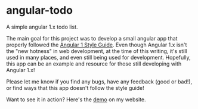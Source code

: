 # angular-todo
A simple angular 1.x todo list.

The main goal for this project was to develop a small angular app that properly followed the [Angular 1 Style Guide](https://github.com/johnpapa/angular-styleguide/blob/master/a1/README.md). Even though Angular 1.x isn't the "new hotness" in web development, at the time of this writing, it's still used in many places, and even still being used for development. Hopefully, this app can be an example and resource for those still developing with Angular 1.x!

Please let me know if you find any bugs, have any feedback (good or bad!), or find ways that this app doesn't follow the style guide!

Want to see it in action? Here's the [demo](http://www.coltonhurst.com/angular-todo) on my website.
